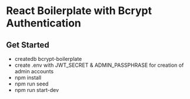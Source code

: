 # React Boilerplate with Bcrypt Authentication

## Get Started

- createdb bcrypt-boilerplate
- create .env with JWT_SECRET & ADMIN_PASSPHRASE for creation of admin accounts
- npm install
- npm run seed
- npm run start-dev
